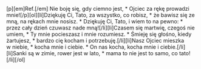 [p][em]Ref.[/em] Nie boję się, gdy ciemno jest, * Ojciec za rękę prowadzi mnie![/p][ol][li]Dziękuję Ci, Tato, za wszystko, co robisz, * że bawisz się ze mną, na rękach mnie nosisz. * Dziękuję Ci, Tato, i wiem to na pewno: * przez cały dzień czuwasz nade mną![/li][li]Czasem się martwię, czegoś nie umiem, * Ty mnie pocieszasz i mnie rozumiesz. * Śmieję się głośno, kiedy żartujesz, * bardzo cię kocham i potrzebuję.[/li][li]Nasz Ojciec mieszka w niebie, * kocha mnie i ciebie. * On nas kocha, kocha mnie i ciebie.[/li][li]Sanki są w zimie, rower jest w lato, * mama to nie jest to samo, co tato![/li][/ol]